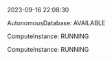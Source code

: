 2023-09-16 22:08:30

AutonomousDatabase: AVAILABLE

ComputeInstance: RUNNING

ComputeInstance: RUNNING